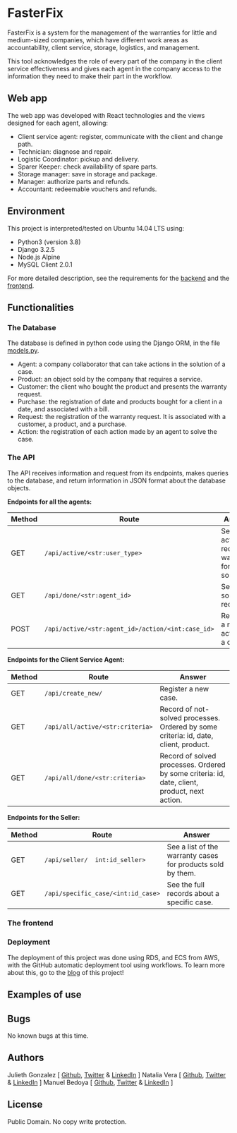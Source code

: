 # FasterFix

FasterFix is a system for the management of the warranties for little and medium-sized companies, which have different work areas as accountability, client service, storage, logistics, and management.

This tool acknowledges the role of every part of the company in the client service effectiveness and gives each agent in the company access to the information they need to make their part in the workflow.

## Web app

The web app was developed with React technologies and the views designed for each agent, allowing:
* Client service agent: register, communicate with the client and change path.
* Technician: diagnose and repair.
* Logistic Coordinator: pickup and delivery.
* Sparer Keeper: check availability of spare parts.
* Storage manager: save in storage and package.
* Manager: authorize parts and refunds.
* Accountant: redeemable vouchers and refunds.

## Environment

This project is interpreted/tested on Ubuntu 14.04 LTS using:
* Python3 (version 3.8)
* Django 3.2.5
* Node.js Alpine
* MySQL Client 2.0.1

For more detailed description, see the requirements for the [backend](/Api/requirements.txt) and the [frontend](/Frontend/requirements.txt).

## Functionalities

### The Database
The database is defined in python code using the Django ORM, in the file [models.py](/Api/api/models.py).
* Agent: a company collaborator that can take actions in the solution of a case.
* Product: an object sold by the company that requires a service.
* Customer: the client who bought the product and presents the warranty request.
* Purchase: the registration of date and products bought for a client in a date, and associated with a bill.
* Request: the registration of the warranty request. It is associated with a customer, a product, and a purchase.
* Action: the registration of each action made by an agent to solve the case.

### The API

The API receives information and request from its endpoints, makes queries to the database, and return information in JSON format about the database objects.

**Endpoints for all the agents:**

| Method | Route | Answer |
| -- | -- | -- |
| GET | `/api/active/<str:user_type>` | See the active requests waiting for solutions.|
| GET | `/api/done/<str:agent_id>` | See the solved requests.|
| POST | `/api/active/<str:agent_id>/action/<int:case_id>` | Register a new action on a case.|

**Endpoints for the Client Service Agent:** 

| Method | Route | Answer |
| -- | -- | -- |
| GET | `/api/create_new/` | Register a new case.|
| GET | `/api/all/active/<str:criteria>` | Record of not-solved processes. Ordered by some criteria: id, date, client, product.|
| GET | `/api/all/done/<str:criteria>` | Record of solved processes. Ordered by some criteria: id, date, client, product, next action.|

**Endpoints for the Seller:**

| Method | Route | Answer |
| -- | -- | -- |
| GET | `/api/seller/  int:id_seller>` | See a list of the warranty cases for products sold by them.|
|GET | `/api/specific_case/<int:id_case>` | See the full records about a specific case.|

### The frontend



### Deployment

The deployment of this project was done using RDS, and ECS from AWS, with the GitHub automatic deployment tool using workflows. To learn more about this, go to the [blog]() of this project!

## Examples of use


## Bugs
No known bugs at this time.

## Authors
Julieth Gonzalez [ [Github](https://github.com/jyuly12),  [Twitter](https://twitter.com/jyuly12) & [LinkedIn](https://www.linkedin.com/in/julieth-gonzalez-a36033208/) ]
Natalia Vera [ [Github](https://github.com/Naveduran),  [Twitter](https://twitter.com/NaVeDuran1) & [LinkedIn](https://www.linkedin.com/in/naveduran/) ]
Manuel Bedoya [ [Github](https://github.com/ManuBedoya), [Twitter](https://twitter.com/BedoyaManu98) & [LinkedIn](https://www.linkedin.com/in/manuel-fernando-bedoya-garcia-ba33971b5/) ]

## License
Public Domain. No copy write protection.

